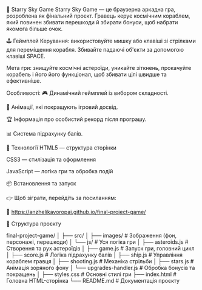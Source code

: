 🌌 Starry Sky Game
Starry Sky Game — це браузерна аркадна гра, розроблена як фінальний проєкт.
Гравець керує космічним кораблем, який повинен збивати перешкоди й збирати бонуси, щоб набрати якомога більше очок.

🕹️ Геймплей
Керування: використовуйте мишку або клавіші зі стрілками для переміщення корабля. Збивайте падаючі об'єкти за допомогою клавіші SPACE.

Мета гри: знищуйте космічні астероїди, уникайте зіткнень, прокачуйте корабель і його його функціонал, щоб збивати цілі швидше та ефективніше.

Особливості:
🎮 Динамічний геймплей із вибором складності.

🌠 Анімації, які покращують ігровий досвід.

🏆 Інформація про особистий рекорд після програшу.

📊 Система підрахунку балів.

🚀 Технології
HTML5 — структура сторінки

CSS3 — стилізація та оформлення

JavaScript — логіка гри та обробка подій

📦 Встановлення та запуск

👉 Щоб зіграти, перейдіть за посиланням:

🔗 https://anzhelikavoropai.github.io/final-project-game/

📁 Структура проєкту

final-project-game/
│
├── src/
│   ├── images/                 # Зображення (фон, персонажі, перешкоди)
│   └── js/                     # Уся логіка гри
│       ├── asteroids.js        # Створення та рух астероїдів
│       ├── game.js             # Запуск гри, головний цикл
│       ├── score.js            # Логіка підрахунку балів
│       ├── ship.js             # Управління кораблем гравця
│       ├── shooting.js         # Механіка стрільби
│       ├── stars.js            # Анімація зоряного фону
│       └── upgrades-handler.js # Обробка бонусів та покращень
│
├── styles.css                  # Основні стилі гри
├── index.html                  # Головна HTML-сторінка
└── README.md                   # Документація проєкту



